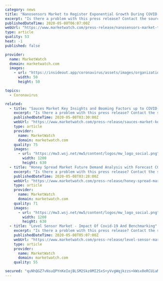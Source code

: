 ```yaml
---
category: news
title: "Nanosensors Market to Register Exponential Growth During COVID-19 Pandemic"
excerpt: "Is there a problem with this press release? Contact the source provider Comtex"
publishedDateTime: 2020-05-08T06:07:00Z
webUrl: "https://www.marketwatch.com/press-release/nanosensors-market-to-register-exponential-growth-during-covid-19-pandemic-2020-05-08?mod=mw_quote_news"
type: article
quality: 53
heat: -1
published: false

provider:
  name: MarketWatch
  domain: marketwatch.com
  images:
    - url: "https://insideout.app/coronavirus/assets/images/organizations/marketwatch.com-50x50.jpg"
      width: 50
      height: 50

topics:
  - Coronavirus

related:
  - title: "Sauces Market Key Insights and Booming Factors up to COVID-19 2026"
    excerpt: "Is there a problem with this press release? Contact the source provider Comtex"
    publishedDateTime: 2020-05-08T03:30:00Z
    webUrl: "https://www.marketwatch.com/press-release/sauces-market-key-insights-and-booming-factors-up-to-covid-19-2026-2020-05-07"
    type: article
    provider:
      name: MarketWatch
      domain: marketwatch.com
    quality: 75
    images:
      - url: "https://mw3.wsj.net/mw5/content/logos/mw_logo_social.png"
        width: 1200
        height: 630
  - title: "Honey Spread Market Future Demand Analysis with Forecast COVID-19 2013 to 2026"
    excerpt: "Is there a problem with this press release? Contact the source provider Comtex"
    publishedDateTime: 2020-05-08T03:28:00Z
    webUrl: "https://www.marketwatch.com/press-release/honey-spread-market-future-demand-analysis-with-forecast-covid-19-2013-to-2026-2020-05-07"
    type: article
    provider:
      name: MarketWatch
      domain: marketwatch.com
    quality: 71
    images:
      - url: "https://mw3.wsj.net/mw5/content/logos/mw_logo_social.png"
        width: 1200
        height: 630
  - title: "Level Sensor Market - Impact Of Covid-19 And Benchmarking"
    excerpt: "Is there a problem with this press release? Contact the source provider Comtex"
    publishedDateTime: 2020-05-08T05:07:00Z
    webUrl: "https://www.marketwatch.com/press-release/level-sensor-market---impact-of-covid-19-and-benchmarking-2020-05-08?mod=mw_quote_news"
    type: article
    provider:
      name: MarketWatch
      domain: marketwatch.com
    quality: 55

secured: "quNhQGZ7vNsuQPYnKeIojBLSM2Skz0MI2SxS+yVvgWqjkzzs+kWsx0eRCUiaMn/GqhNtTnFItc89XamnIHlDZqqVm6r96LjX67Z2hENr2JOt3bJk3phLIxcmV1svGIn6CzZi7HCSlJia48VzJ6OVyL0p4rNNHGYN+/uStvAKTes3kHqdxE033V5wqRlewkqhBI2Z3QvDA73LNHYHcd8LZEi9x7+4yIYweQ1sRVxHnzvArq8Ql+vagGcE4yFywmjgm8nUNHPI2cdEcvmJrBETaIXgltktMl4nYC05EFtLYuyTJFO2LbHq7failEq81pJd;C1CdpRgT9dpHQI8d6/Jcfg=="
---
```


